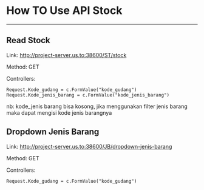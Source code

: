 # How TO Use API Stock
__________
##  Read Stock

Link: http://project-server.us.to:38600/ST/stock

Method: GET

Controllers:

    Request.Kode_gudang = c.FormValue("kode_gudang")
	Request.Kode_jenis_barang = c.FormValue("kode_jenis_barang")

nb: kode_jenis barang bisa kosong, jika menggunakan filter jenis barang maka dapat mengisi kode jenis barangnya

##  Dropdown Jenis Barang

Link: http://project-server.us.to:38600/JB/dropdown-jenis-barang

Method: GET

Controllers:

    Request.Kode_gudang = c.FormValue("kode_gudang")
